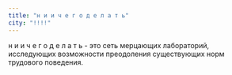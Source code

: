 ```yaml
---
title: "н и и ч е г о д е л а т ь"
city: "!!!!"
---
```


н и и ч е г о д е л а т ь - это сеть мерцающих лабораторий, исследующих возможности преодоления существующих норм трудового поведения.
